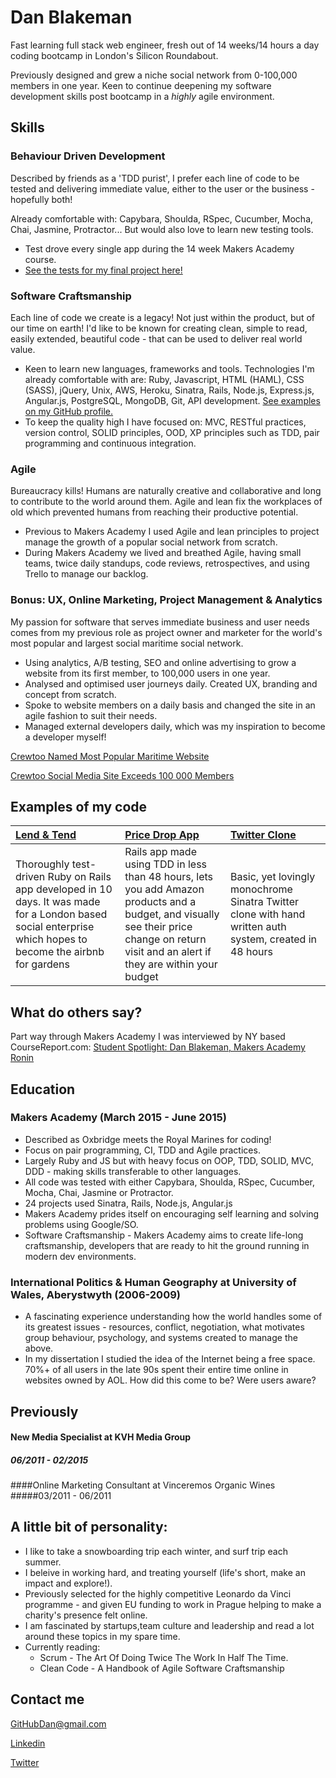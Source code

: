 # Dan Blakeman

Fast learning full stack web engineer, fresh out of 14 weeks/14 hours a day coding bootcamp in London's Silicon Roundabout.

Previously designed and grew a niche social network from 0-100,000 members in one year. Keen to continue deepening my software development skills post bootcamp in a *highly* agile environment.


## Skills

### Behaviour Driven Development

Described by friends as a 'TDD purist', I prefer each line of code to be tested and delivering immediate value, either to the user or the business - hopefully both!

Already comfortable with: Capybara, Shoulda, RSpec, Cucumber, Mocha, Chai, Jasmine, Protractor... But would also love to learn new testing tools.
- Test drove every single app during the 14 week Makers Academy course.
- [See the tests for my final project here!](https://github.com/DanBlakeman/lend_and_tend/tree/development/spec)

### Software Craftsmanship

Each line of code we create is a legacy! Not just within the product, but of our time on earth! I'd like to be known for creating clean, simple to read, easily extended, beautiful code - that can be used to deliver real world value.

- Keen to learn new languages, frameworks and tools. Technologies I'm already comfortable with are: Ruby, Javascript, HTML (HAML), CSS (SASS), jQuery, Unix, AWS, Heroku, Sinatra, Rails, Node.js, Express.js, Angular.js, PostgreSQL, MongoDB, Git, API development.  [See examples on my GitHub profile.](https://github.com/DanBlakeman)
- To keep the quality high I have focused on: MVC, RESTful practices, version control, SOLID principles, OOD, XP principles such as TDD, pair programming and continuous integration.



### Agile

Bureaucracy kills! Humans are naturally creative and collaborative and long to contribute to the world around them. Agile and lean fix the workplaces of old which prevented humans from reaching their productive potential.

- Previous to Makers Academy I used Agile and lean principles to project manage the growth of a popular social network from scratch.
- During Makers Academy we lived and breathed Agile, having small teams, twice daily standups, code reviews, retrospectives, and using Trello to manage our backlog.


### Bonus: UX, Online Marketing, Project Management & Analytics

My passion for software that serves immediate business and user needs comes from my previous role as project owner and marketer for the world's most popular and largest social maritime social network.

- Using analytics, A/B testing, SEO and online advertising to grow a website from its first member, to 100,000 users in one year.
- Analysed and optimised user journeys daily. Created UX, branding and concept from scratch.
- Spoke to website members on a daily basis and changed the site in an agile fashion to suit their needs.
- Managed external developers daily, which was my inspiration to become a developer myself!

[Crewtoo Named Most Popular Maritime Website](http://www.marketwatch.com/story/kvh-crewtoo-named-most-popular-maritime-website-2014-06-12)

[Crewtoo Social Media Site Exceeds 100 000 Members](http://www.stockhouse.com/news/press-releases/2014/03/17/crewtoo-social-media-site-for-seafarers-exceeds-100-000-members)

## Examples of my code

| [Lend & Tend](https://github.com/DanBlakeman/lend_and_tend) | [Price Drop App](https://github.com/DanBlakeman/price-drop-app) | [Twitter Clone](https://github.com/DanBlakeman/chitter-challenge) |
|:--------------- |:-------- |:--------- |
| Thoroughly test-driven Ruby on Rails app developed in 10 days. It was made for a London based social enterprise which hopes to become the airbnb for gardens | Rails app made using TDD in less than 48 hours, lets you add Amazon products and a budget, and visually see their price change on return visit and an alert if they are within your budget | Basic, yet lovingly monochrome Sinatra Twitter clone with hand written auth system, created in 48 hours |


## What do others say?

Part way through Makers Academy I was interviewed by NY based CourseReport.com: [Student Spotlight: Dan Blakeman, Makers Academy Ronin
](https://www.coursereport.com/schools/makers-academy#/news/student-spotlight-dan-blakeman-makers-academy-ronin)


## Education

### Makers Academy (March 2015 - June 2015)

- Described as Oxbridge meets the Royal Marines for coding!
- Focus on pair programming, CI, TDD and Agile practices.
- Largely Ruby and JS but with heavy focus on OOP, TDD, SOLID, MVC, DDD - making skills transferable to other languages.
- All code was tested with either Capybara, Shoulda, RSpec, Cucumber, Mocha, Chai, Jasmine or Protractor.
- 24 projects used Sinatra, Rails, Node.js, Angular.js
- Makers Academy prides itself on encouraging self learning and solving problems using Google/SO.
- Software Craftsmanship - Makers Academy aims to create life-long craftsmanship, developers that are ready to hit the ground running in modern dev environments.


### International Politics & Human Geography at University of Wales, Aberystwyth (2006-2009)

- A fascinating experience understanding how the world handles some of its greatest issues - resources, conflict, negotiation, what motivates group behaviour, psychology, and systems created to manage the above.
- In my dissertation I studied the idea of the Internet being a free space. 70%+ of all users in the late 90s spent their entire time online in websites owned by AOL. How did this come to be? Were users aware?

## Previously

#### New Media Specialist at KVH Media Group
##### 06/2011 - 02/2015

####Online Marketing Consultant at Vinceremos Organic Wines
#####03/2011 - 06/2011

## A little bit of personality:

- I like to take a snowboarding trip each winter, and
surf trip each summer.
- I beleive in working hard, and treating yourself (life's short, make an impact and explore!).
- Previously selected for the highly competitive Leonardo da Vinci programme - and given EU funding to work in Prague helping to make a charity's presence felt online.
- I am fascinated by startups,team culture and leadership and read a lot around these topics in my spare time.
- Currently reading:
  - Scrum - The Art Of Doing Twice The Work In Half The Time.
  - Clean Code - A Handbook of Agile Software Craftsmanship



## Contact me

GitHubDan@gmail.com

[Linkedin](https://uk.linkedin.com/pub/dan-blakeman/68/3a4/1a2)

[Twitter](https://twitter.com/grok_with_dan)

